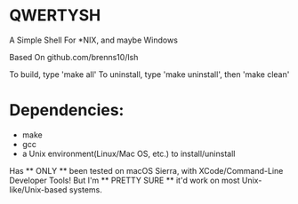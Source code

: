 # QWERTYSH
A Simple Shell For *NIX, and maybe Windows

Based On github.com/brenns10/lsh

To build, type 'make all'
To uninstall, type 'make uninstall', then 'make clean'

# Dependencies:
- make
- gcc
- a Unix environment(Linux/Mac OS, etc.) to install/uninstall

Has ** ONLY ** been tested on macOS Sierra, with XCode/Command-Line Developer Tools! But I'm ** PRETTY SURE ** it'd work on most Unix-like/Unix-based systems.
